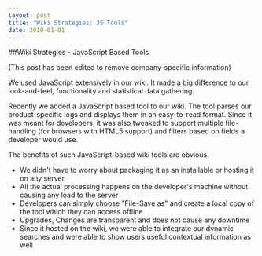 ```yaml
---
layout: post
title: "Wiki Strategies: JS Tools"
date: 2010-01-01
---
```

##Wiki Strategies - JavaScript Based Tools 

(This post has been edited to remove company-specific information)

We used JavaScript extensively in our wiki. It made a big difference to our look-and-feel, functionality and statistical data gathering. 

Recently we added a JavaScript based tool to our wiki. The tool parses our product-specific logs and displays them in an easy-to-read format. Since it was meant for developers, it was also tweaked to support multiple file-handling (for browsers with HTML5 support) and filters based on fields a developer would use. 

The benefits of such JavaScript-based wiki tools are obvious. 

- We didn't have to worry about packaging it as an installable or hosting it on any server
- All the actual processing happens on the developer's machine without causing any load to the server
- Developers can simply choose "File-Save as" and create a local copy of the tool which they can access offline
- Upgrades, Changes are transparent and does not cause any downtime
- Since it hosted on the wiki, we were able to integrate our dynamic searches and were able to show users useful contextual information as well
